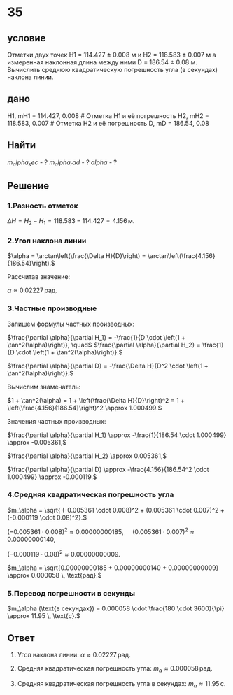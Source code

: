 # 35

## условие

Отметки двух точек Н1 = 114.427 ± 0.008 м и Н2 = 118.583 ± 0.007 м а измеренная наклонная длина между ними D = 186.54 ± 0.08 м. Вычислить среднюю квадратическую погрешность угла (в секундах) наклона линии.

## дано

H1, mH1 = 114.427, 0.008  # Отметка H1 и её погрешность
H2, mH2 = 118.583, 0.007  # Отметка H2 и её погрешность
D, mD = 186.54, 0.08

## Найти

$m_alpha_sec$ - ?
$m_alpha_rad$ - ?
$alpha$ - ?
## Решение

###  1.Разность отметок

$\Delta H = H_2 - H_1 = 118.583 - 114.427 = 4.156 \, \text{м}.$

###  2.Угол наклона линии

$\alpha = \arctan\left(\frac{\Delta H}{D}\right) = \arctan\left(\frac{4.156}{186.54}\right).$

Рассчитав значение:

$\alpha \approx 0.02227 \, \text{рад}.$


###  3.Частные производные
Запишем формулы частных производных:

$\frac{\partial \alpha}{\partial H_1} = -\frac{1}{D \cdot \left(1 + \tan^2(\alpha)\right)}, \quad$
$\frac{\partial \alpha}{\partial H_2} = \frac{1}{D \cdot \left(1 + \tan^2(\alpha)\right)}.$


$\frac{\partial \alpha}{\partial D} = -\frac{\Delta H}{D^2 \cdot \left(1 + \tan^2(\alpha)\right)}.$


Вычислим знаменатель:

$1 + \tan^2(\alpha) = 1 + \left(\frac{\Delta H}{D}\right)^2 = 1 + \left(\frac{4.156}{186.54}\right)^2 \approx 1.000499.$


Значения частных производных:

$\frac{\partial \alpha}{\partial H_1} \approx -\frac{1}{186.54 \cdot 1.000499} \approx -0.005361,$


$\frac{\partial \alpha}{\partial H_2} \approx 0.005361,$


$\frac{\partial \alpha}{\partial D} \approx -\frac{4.156}{186.54^2 \cdot 1.000499} \approx -0.000119.$

###  4.Средняя квадратическая погрешность угла

$m_\alpha = \sqrt{
(-0.005361 \cdot 0.008)^2 +
(0.005361 \cdot 0.007)^2 +
(-0.000119 \cdot 0.08)^2}.$

$(-0.005361 \cdot 0.008)^2 \approx 0.00000000185, \quad$
$(0.005361 \cdot 0.007)^2 \approx 0.00000000140,$

$(-0.000119 \cdot 0.08)^2 \approx 0.00000000009.$

$m_\alpha = \sqrt{0.00000000185 + 0.00000000140 + 0.00000000009} \approx 0.000058 \, \text{рад}.$

### 5.Перевод погрешности в секунды

$m_\alpha (\text{в секундах}) = 0.000058 \cdot \frac{180 \cdot 3600}{\pi} \approx 11.95 \, \text{с}.$

## Ответ

1. Угол наклона линии:
   $\alpha \approx 0.02227 \, \text{рад}.$
   
2. Средняя квадратическая погрешность угла:
   $m_\alpha \approx 0.000058 \, \text{рад}.$
   
3. Средняя квадратическая погрешность угла в секундах:
   $m_\alpha \approx 11.95 \, \text{с}.$

